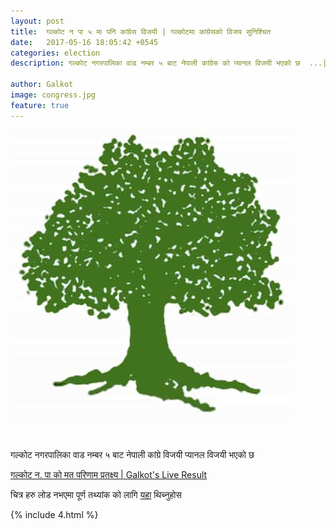 ```yaml
---
layout: post
title:  गल्कोट न पा ५ मा पनि कांग्रेस विजयी | गल्कोटमा कांग्रेसको विजय सुनिश्चित 
date:   2017-05-16 18:05:42 +0545
categories: election
description: गल्कोट नगरपालिका वाड नम्बर ५ बाट नेपाली कांग्रेस को प्यानल विजयी भएको छ  ...| Galkot Municipality News, Khabar, Information, Election, Local 

author: Galkot
image: congress.jpg
feature: true
---
```


<img src="congress.jpg" alt="hemanta">
<br>


<br><br>
गल्कोट नगरपालिका वाड नम्बर ५ बाट नेपाली कांग्रे विजयी प्यानल विजयी भएको छ 

<a href="/election"> गल्कोट न. पा को मत परिणाम प्रतक्ष्य | Galkot's Live Result</a>

चित्र हरु लोड नभएमा पूर्ण तथ्यांक को लागि <a href="/election">यहा</a> थिच्नुहोस  

{% include 4.html %}

<br>


